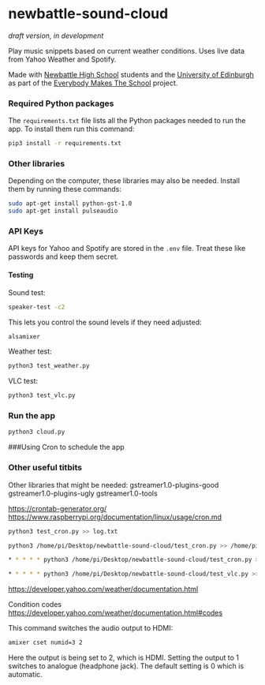 # newbattle-sound-cloud

*draft version, in development*

Play music snippets based on current weather conditions. Uses live data from Yahoo Weather and Spotify.

Made with [Newbattle High School](http://www.newbattle.org.uk/) students and the [University of Edinburgh](https://www.de.ed.ac.uk/) as part of the [Everybody Makes The School](https://everybodymakes.com/) project.

### Required Python packages
The `requirements.txt` file lists all the Python packages needed to run the app.
To install them run this command:

```sh
pip3 install -r requirements.txt
```

### Other libraries
Depending on the computer, these libraries may also be needed.
Install them by running these commands:

```sh
sudo apt-get install python-gst-1.0
sudo apt-get install pulseaudio
```

### API Keys
API keys for Yahoo and Spotify are stored in the `.env` file.
Treat these like passwords and keep them secret.

#### Testing
Sound test:
```sh
speaker-test -c2
```
This lets you control the sound levels if they need adjusted:
```sh
alsamixer
```
Weather test:
```sh
python3 test_weather.py
```

VLC test:
```sh
python3 test_vlc.py
```

### Run the app
```sh
python3 cloud.py
```

###Using Cron to schedule the app

### Other useful titbits
Other libraries that might be needed:
gstreamer1.0-plugins-good gstreamer1.0-plugins-ugly gstreamer1.0-tools

<https://crontab-generator.org/>
<https://www.raspberrypi.org/documentation/linux/usage/cron.md>

```sh
python3 test_cron.py >> log.txt

python3 /home/pi/Desktop/newbattle-sound-cloud/test_cron.py >> /home/pi/Desktop/newbattle-sound-cloud/log.txt

* * * * * python3 /home/pi/Desktop/newbattle-sound-cloud/test_cron.py >> /home/pi/Desktop/newbattle-sound-cloud/log.txt

* * * * * python3 /home/pi/Desktop/newbattle-sound-cloud/test_vlc.py >> /home/p$
```

<https://developer.yahoo.com/weather/documentation.html>

Condition codes <https://developer.yahoo.com/weather/documentation.html#codes>


This command switches the audio output to HDMI:
```sh
amixer cset numid=3 2
```

Here the output is being set to 2, which is HDMI. Setting the output to 1 switches to analogue (headphone jack). The default setting is 0 which is automatic.
